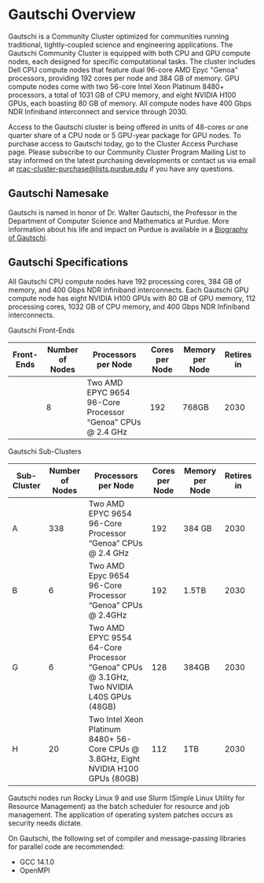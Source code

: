# Gautschi Overview

Gautschi is a Community Cluster optimized for communities running traditional, tightly-coupled science and engineering applications. The Gautschi Community Cluster is equipped with both CPU and GPU compute nodes, each designed for specific computational tasks. The cluster includes Dell CPU compute nodes that feature dual 96-core AMD Epyc "Genoa" processors, providing 192 cores per node and 384 GB of memory. GPU compute nodes come with two 56-core Intel Xeon Platinum 8480+ processors, a total of 1031 GB of CPU memory, and eight NVIDIA H100 GPUs, each boasting 80 GB of memory.  All compute nodes have 400 Gbps NDR Infiniband interconnect and service through 2030.

Access to the Gautschi cluster is being offered in units of 48-cores or one quarter share of a CPU node or 5 GPU-year package for GPU nodes. To purchase access to Gautschi today, go to the Cluster Access Purchase page. Please subscribe to our Community Cluster Program Mailing List to stay informed on the latest purchasing developments or contact us via email at [rcac-cluster-purchase@lists.purdue.edu](mailto:rcac-cluster-purchase@lists.purdue.edu) if you have any questions.

## Gautschi Namesake

Gautschi is named in honor of Dr. Walter Gautschi, the Professor in the Department of Computer Science and Mathematics at Purdue. More information about his life and impact on Purdue is available in a [Biography of Gautschi](biography.md).

## Gautschi Specifications

All Gautschi CPU compute nodes have 192 processing cores, 384 GB of memory, and 400 Gbps NDR Infiniband interconnects. Each Gautschi GPU compute node has eight NVIDIA H100 GPUs with 80 GB of GPU memory, 112 processing cores, 1032 GB of CPU memory, and 400 Gbps NDR Infiniband interconnects.

Gautschi Front-Ends

|Front-Ends|Number of Nodes| Processors per Node    | Cores per Node| Memory per Node|Retires in|
|----------|---------------|------------------------|---------------|----------------|----------|
|          |8              |Two AMD EPYC 9654 96-Core Processor “Genoa” CPUs @ 2.4 GHz|192|768GB|2030|

Gautschi Sub-Clusters

|Sub-Cluster|Number of Nodes| Processors per Node    | Cores per Node| Memory per Node|Retires in|
|-----------|---------------|------------------------|---------------|----------------|----------|
|A          |338            |Two AMD EPYC 9654 96-Core Processor “Genoa” CPUs @ 2.4 GHz|192             |384 GB           |2030|
|B          |6              |Two AMD Epyc 9654 96-Core Processor “Genoa” CPUs @ 2.4GHz|192             |1.5TB           |2030|
|G          |6              |Two AMD EPYC 9554 64-Core Processor “Genoa” CPUs @ 3.1GHz, Two NVIDIA L40S GPUs (48GB)|128             |384GB           |2030|
|H          |20             |Two Intel Xeon Platinum 8480+ 56-Core CPUs @ 3.8GHz, Eight NVIDIA H100 GPUs (80GB)|112             |1TB           |2030|


Gautschi nodes run Rocky Linux 9 and use Slurm (Simple Linux Utility for Resource Management) as the batch scheduler for resource and job management. The application of operating system patches occurs as security needs dictate.

On Gautschi, the following set of compiler and message-passing libraries for parallel code are recommended:

- GCC 14.1.0
- OpenMPI